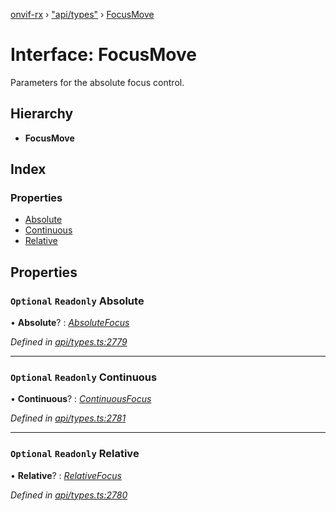 [onvif-rx](../README.md) › ["api/types"](../modules/_api_types_.md) › [FocusMove](_api_types_.focusmove.md)

# Interface: FocusMove

Parameters for the absolute focus control.

## Hierarchy

* **FocusMove**

## Index

### Properties

* [Absolute](_api_types_.focusmove.md#optional-readonly-absolute)
* [Continuous](_api_types_.focusmove.md#optional-readonly-continuous)
* [Relative](_api_types_.focusmove.md#optional-readonly-relative)

## Properties

### `Optional` `Readonly` Absolute

• **Absolute**? : *[AbsoluteFocus](_api_types_.absolutefocus.md)*

*Defined in [api/types.ts:2779](https://github.com/patrickmichalina/onvif-rx/blob/3e9b152/src/api/types.ts#L2779)*

___

### `Optional` `Readonly` Continuous

• **Continuous**? : *[ContinuousFocus](_api_types_.continuousfocus.md)*

*Defined in [api/types.ts:2781](https://github.com/patrickmichalina/onvif-rx/blob/3e9b152/src/api/types.ts#L2781)*

___

### `Optional` `Readonly` Relative

• **Relative**? : *[RelativeFocus](_api_types_.relativefocus.md)*

*Defined in [api/types.ts:2780](https://github.com/patrickmichalina/onvif-rx/blob/3e9b152/src/api/types.ts#L2780)*
